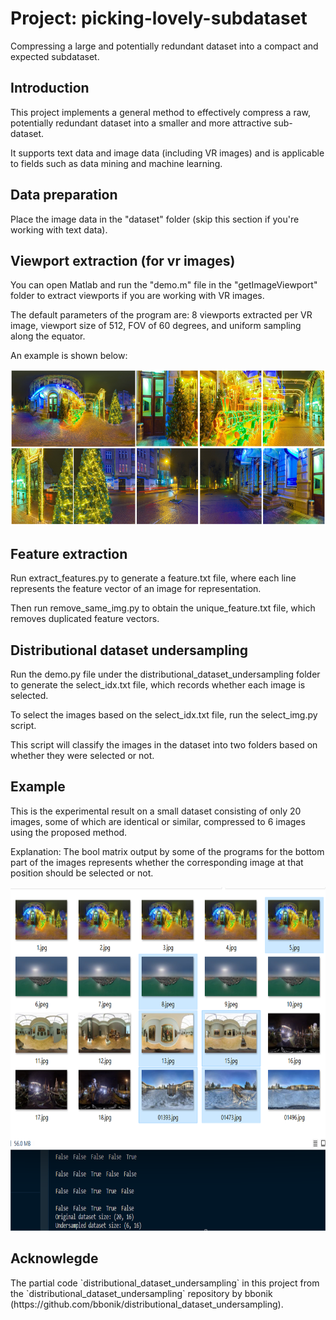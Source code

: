 # Project: picking-lovely-subdataset
Compressing a large and potentially redundant dataset into a compact and expected subdataset.

<h2>Introduction</h2>
This project implements a general method to effectively compress a raw, potentially redundant dataset into a smaller and more attractive sub-dataset. 

It supports text data and image data (including VR images) and is applicable to fields such as data mining and machine learning.

<h2>Data preparation</h2>
Place the image data in the "dataset" folder (skip this section if you're working with text data).

<h2>Viewport extraction (for vr images)</h2>
You can open Matlab and run the "demo.m" file in the "getImageViewport" folder to extract viewports if you are working with VR images.

The default parameters of the program are: 8 viewports extracted per VR image, viewport size of 512, FOV of 60 degrees, and uniform sampling along the equator.

An example is shown below:

<img src="https://github.com/WenJuing/picking-lovely-subdataset/blob/master/imgs/viewport.png" alt="fff" width="750" height="250">

<h2>Feature extraction</h2>
Run extract_features.py to generate a feature.txt file, where each line represents the feature vector of an image for representation.

Then run remove_same_img.py to obtain the unique_feature.txt file, which removes duplicated feature vectors.

<h2>Distributional dataset undersampling</h2>
Run the demo.py file under the distributional_dataset_undersampling folder to generate the select_idx.txt file, which records whether each image is selected.

To select the images based on the select_idx.txt file, run the select_img.py script. 

This script will classify the images in the dataset into two folders based on whether they were selected or not.

<h2>Example</h2>
This is the experimental result on a small dataset consisting of only 20 images, some of which are identical or similar, compressed to 6 images using the proposed method.

Explanation: The bool matrix output by some of the programs for the bottom part of the images represents whether the corresponding image at that position should be selected or not.

<img src="https://github.com/WenJuing/picking-lovely-subdataset/blob/master/imgs/example.png" alt="fff" width="770" height="550">

<h2>Acknowlegde</h2>
The partial code `distributional_dataset_undersampling` in this project from the `distributional_dataset_undersampling` repository by bbonik (https://github.com/bbonik/distributional_dataset_undersampling).
